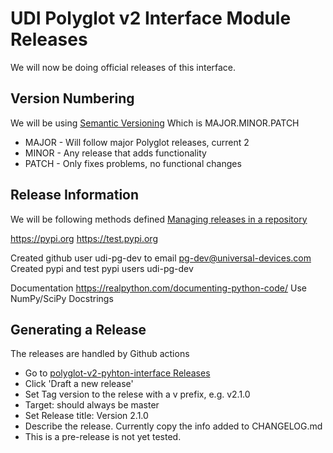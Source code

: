 # UDI Polyglot v2 Interface Module Releases

We will now be doing official releases of this interface.

## Version Numbering

We will be using [Semantic Versioning](https://semver.org/) Which is MAJOR.MINOR.PATCH
- MAJOR - Will follow major Polyglot releases, current 2
- MINOR - Any release that adds functionality
- PATCH - Only fixes problems, no functional changes

## Release Information

We will be following methods defined [Managing releases in a repository
](https://help.github.com/en/github/administering-a-repository/managing-releases-in-a-repository)

https://pypi.org
https://test.pypi.org

Created github user udi-pg-dev to email pg-dev@universal-devices.com
Created pypi and test pypi users udi-pg-dev

Documentation
https://realpython.com/documenting-python-code/
Use NumPy/SciPy Docstrings

## Generating a Release

The releases are handled by Github actions
- Go to [polyglot-v2-pyhton-interface Releases](https://github.com/UniversalDevicesInc/pg3-python-interface/releases)
- Click 'Draft a new release'
- Set Tag version to the relese with a v prefix, e.g. v2.1.0
- Target: should always be master
- Set Release title: Version 2.1.0
- Describe the release.  Currently copy the info added to CHANGELOG.md
- This is a pre-release is not yet tested.

